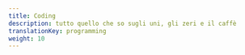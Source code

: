 ```yaml
---
title: Coding
description: tutto quello che so sugli uni, gli zeri e il caffè
translationKey: programming
weight: 10
---
```

